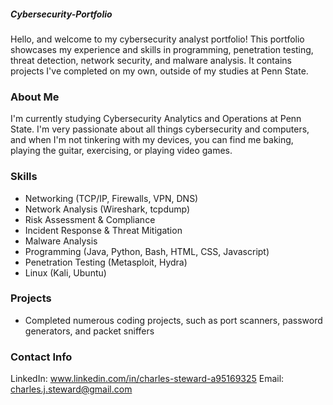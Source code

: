 ##### Cybersecurity-Portfolio
Hello, and welcome to my cybersecurity analyst portfolio! This portfolio showcases my experience and skills in programming, penetration testing,  threat detection, network security, and malware analysis. It contains projects I've completed on my own, outside of my studies at Penn State.

### About Me
I'm currently studying Cybersecurity Analytics and Operations at Penn State. I'm very passionate about all things cybersecurity and computers, and when I'm not tinkering with my devices, you can find me baking, playing the guitar, exercising, or playing video games.

### Skills
- Networking (TCP/IP, Firewalls, VPN, DNS)
- Network Analysis (Wireshark, tcpdump)
- Risk Assessment & Compliance
- Incident Response & Threat Mitigation
- Malware Analysis
- Programming (Java, Python, Bash, HTML, CSS, Javascript)
- Penetration Testing (Metasploit, Hydra)
- Linux (Kali, Ubuntu)

### Projects
- Completed numerous coding projects, such as port scanners, password generators, and packet sniffers

### Contact Info
LinkedIn: www.linkedin.com/in/charles-steward-a95169325
Email: charles.j.steward@gmail.com
